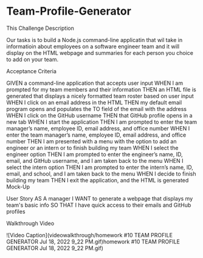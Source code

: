 # Team-Profile-Generator

This Challenge Description

Our tasks is to build a Node.js command-line applicatin that wil take in informatioin about employees on a software engineer team and it will display on the HTML webpage and summaries for each person you choice to add on your team.

Acceptance Criteria

GIVEN a command-line application that accepts user input
WHEN I am prompted for my team members and their information
THEN an HTML file is generated that displays a nicely formatted team roster based on user input
WHEN I click on an email address in the HTML
THEN my default email program opens and populates the TO field of the email with the address
WHEN I click on the GitHub username
THEN that GitHub profile opens in a new tab
WHEN I start the application
THEN I am prompted to enter the team manager’s name, employee ID, email address, and office number
WHEN I enter the team manager’s name, employee ID, email address, and office number
THEN I am presented with a menu with the option to add an engineer or an intern or to finish building my team
WHEN I select the engineer option
THEN I am prompted to enter the engineer’s name, ID, email, and GitHub username, and I am taken back to the menu
WHEN I select the intern option
THEN I am prompted to enter the intern’s name, ID, email, and school, and I am taken back to the menu
WHEN I decide to finish building my team
THEN I exit the application, and the HTML is generated
Mock-Up

User Story
AS A manager
I WANT to generate a webpage that displays my team's basic info
SO THAT I have quick access to their emails and GitHub profiles


Walkthrough Video

![Video Caption](videowalkthrough/homework #10 TEAM PROFILE GENERATOR Jul 18, 2022 9_22 PM.gif)homework #10 TEAM PROFILE GENERATOR Jul 18, 2022 9_22 PM.gif)
